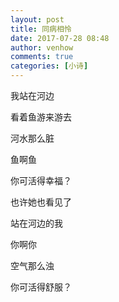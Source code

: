 ```yaml
---
layout: post
title: 同病相怜
date: 2017-07-28 08:48
author: venhow
comments: true
categories: [小诗]
---
```

我站在河边

看着鱼游来游去

河水那么脏

鱼啊鱼

你可活得幸福？

也许她也看见了

站在河边的我

你啊你

空气那么浊

你可活得舒服？
